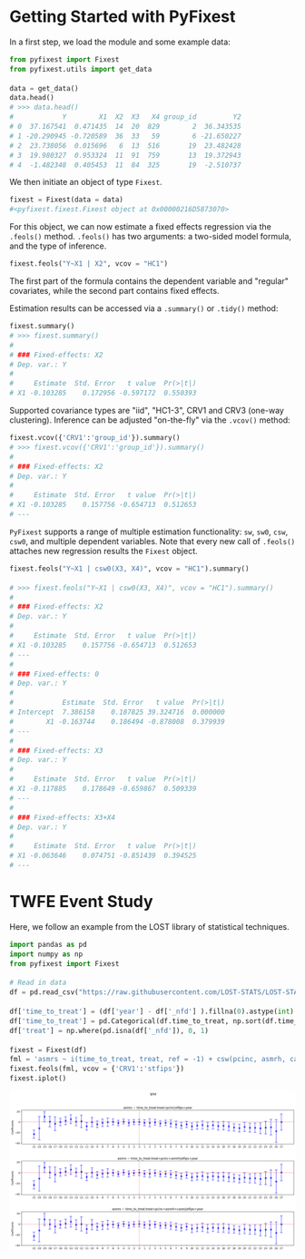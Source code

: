 # Getting Started with PyFixest

In a first step, we load the module and some example data:
```py
from pyfixest import Fixest
from pyfixest.utils import get_data

data = get_data()
data.head()
# >>> data.head()
#            Y        X1  X2  X3   X4 group_id         Y2
# 0  37.167541  0.471435  14  20  829        2  36.343535
# 1 -20.290945 -0.720589  36  33   59        6 -21.650227
# 2  23.738056  0.015696   6  13  516       19  23.482428
# 3  19.980327  0.953324  11  91  759       13  19.372943
# 4  -1.482348  0.405453  11  84  325       19  -2.510737

```

We then initiate an object of type `Fixest`.

```py
fixest = Fixest(data = data)
#<pyfixest.fixest.Fixest object at 0x00000216D5873070>
```

For this object, we can now estimate a fixed effects regression via the `.feols()` method. `.feols()` has two arguments: a two-sided model formula, and the type of inference.

```py
fixest.feols("Y~X1 | X2", vcov = "HC1")
```
The first part of the formula contains the dependent variable and "regular" covariates, while the second part contains fixed effects.

Estimation results can be accessed via a `.summary()` or `.tidy()` method:

```py
fixest.summary()
# >>> fixest.summary()
#
# ### Fixed-effects: X2
# Dep. var.: Y
#
#     Estimate  Std. Error   t value  Pr(>|t|)
# X1 -0.103285    0.172956 -0.597172  0.550393
```

Supported covariance types are "iid", "HC1-3", CRV1 and CRV3 (one-way clustering). Inference can be adjusted "on-the-fly" via the
`.vcov()` method:

```py
fixest.vcov({'CRV1':'group_id'}).summary()
# >>> fixest.vcov({'CRV1':'group_id'}).summary()
#
# ### Fixed-effects: X2
# Dep. var.: Y
#
#     Estimate  Std. Error   t value  Pr(>|t|)
# X1 -0.103285    0.157756 -0.654713  0.512653
# ---
```

`PyFixest` supports a range of multiple estimation functionality: `sw`, `sw0`, `csw`, `csw0`, and multiple dependent variables. Note that every new call of `.feols()` attaches new regression results the `Fixest` object.

```py
fixest.feols("Y~X1 | csw0(X3, X4)", vcov = "HC1").summary()

# >>> fixest.feols("Y~X1 | csw0(X3, X4)", vcov = "HC1").summary()
#
# ### Fixed-effects: X2
# Dep. var.: Y
#
#     Estimate  Std. Error   t value  Pr(>|t|)
# X1 -0.103285    0.157756 -0.654713  0.512653
# ---
#
# ### Fixed-effects: 0
# Dep. var.: Y
#
#            Estimate  Std. Error   t value  Pr(>|t|)
# Intercept  7.386158    0.187825 39.324716  0.000000
#        X1 -0.163744    0.186494 -0.878008  0.379939
# ---
#
# ### Fixed-effects: X3
# Dep. var.: Y
#
#     Estimate  Std. Error   t value  Pr(>|t|)
# X1 -0.117885    0.178649 -0.659867  0.509339
# ---
#
# ### Fixed-effects: X3+X4
# Dep. var.: Y
#
#     Estimate  Std. Error   t value  Pr(>|t|)
# X1 -0.063646    0.074751 -0.851439  0.394525
# ---

```

# TWFE Event Study

Here, we follow an example from the LOST library of statistical techniques.

```py
import pandas as pd
import numpy as np
from pyfixest import Fixest

# Read in data
df = pd.read_csv("https://raw.githubusercontent.com/LOST-STATS/LOST-STATS.github.io/master/Model_Estimation/Data/Event_Study_DiD/bacon_example.csv")

df['time_to_treat'] = (df['year'] - df['_nfd'] ).fillna(0).astype(int)
df['time_to_treat'] = pd.Categorical(df.time_to_treat, np.sort(df.time_to_treat.unique()))
df['treat'] = np.where(pd.isna(df['_nfd']), 0, 1)

fixest = Fixest(df)
fml = 'asmrs ~ i(time_to_treat, treat, ref = -1) + csw(pcinc, asmrh, cases) | stfips + year'
fixest.feols(fml, vcov = {'CRV1':'stfips'})
fixest.iplot()
```

![image](figures/event_study.png)